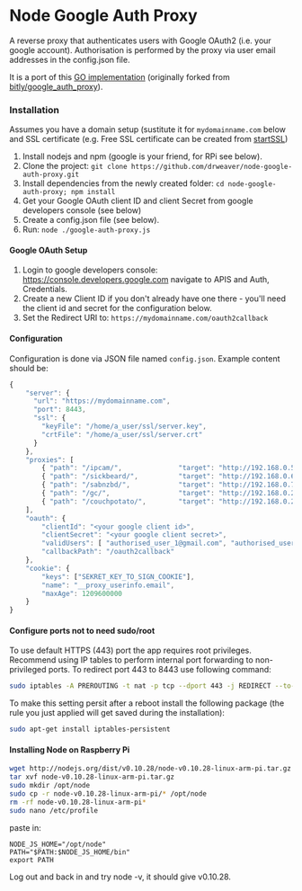 # Node Google Auth Proxy

A reverse proxy that authenticates users with Google OAuth2 (i.e. your google account).  Authorisation is performed by the proxy via user email addresses in the config.json file.

It is a port of this [GO implementation](https://github.com/drweaver/google_auth_proxy) 
(originally forked from [bitly/google_auth_proxy](https://github.com/bitly/google_auth_proxy)).

### Installation

Assumes you have a domain setup (sustitute it for `mydomainname.com` below and SSL certificate (e.g. Free SSL certificate can be created from [startSSL](http://www.startssl.com/))

1. Install nodejs and npm (google is your friend, for RPi see below).
2. Clone the project: `git clone https://github.com/drweaver/node-google-auth-proxy.git`
3. Install dependencies from the newly created folder: `cd node-google-auth-proxy; npm install`
4. Get your Google OAuth client ID and client Secret from google developers console (see below) 
5. Create a config.json file (see below).
6. Run: `node ./google-auth-proxy.js`

#### Google OAuth Setup

1. Login to google developers console: https://console.developers.google.com navigate to APIS and Auth, Credentials.
2. Create a new Client ID if you don't already have one there - you'll need the client id and secret for the configuration below.
3. Set the Redirect URI to: `https://mydomainname.com/oauth2callback`

#### Configuration

Configuration is done via JSON file named `config.json`.  Example content should be:

```javascript
{
    "server": {
      "url": "https://mydomainname.com",
      "port": 8443,
      "ssl": {
        "keyFile": "/home/a_user/ssl/server.key",
        "crtFile": "/home/a_user/ssl/server.crt"
      }
    },
    "proxies": [
        { "path": "/ipcam/",              "target": "http://192.168.0.5:10088", "stripPath": true },
        { "path": "/sickbeard/",          "target": "http://192.168.0.6:8081",  "protocolRewrite": "https:" },
        { "path": "/sabnzbd/",            "target": "http://192.168.0.7:8080"   },
        { "path": "/gc/",                 "target": "http://192.168.0.20:5100"  },
        { "path": "/couchpotato/",        "target": "http://192.168.0.20:5050"  }
    ],
    "oauth": {
        "clientId": "<your google client id>",
        "clientSecret": "<your google client secret>",
        "validUsers": [ "authorised_user_1@gmail.com", "authorised_user_2@gmail.com" ],
        "callbackPath": "/oauth2callback"
    },
    "cookie": {
        "keys": ["SEKRET_KEY_TO_SIGN_COOKIE"],
        "name": "__proxy_userinfo.email",
        "maxAge": 1209600000
    }
}
```

#### Configure ports not to need sudo/root

To use default HTTPS (443) port the app requires root privileges.  Recommend using IP 
tables to perform internal port forwarding to non-privileged ports.  To redirect port 443 to 8443 
use following command:

```bash
sudo iptables -A PREROUTING -t nat -p tcp --dport 443 -j REDIRECT --to-port 8443
```

To make this setting persit after a reboot install the following package (the rule you just applied will get saved during the installation):

```bash
sudo apt-get install iptables-persistent
```

#### Installing Node on Raspberry Pi

```bash
wget http://nodejs.org/dist/v0.10.28/node-v0.10.28-linux-arm-pi.tar.gz
tar xvf node-v0.10.28-linux-arm-pi.tar.gz
sudo mkdir /opt/node
sudo cp -r node-v0.10.28-linux-arm-pi/* /opt/node
rm -rf node-v0.10.28-linux-arm-pi*
sudo nano /etc/profile
```
paste in:
```
NODE_JS_HOME="/opt/node"
PATH="$PATH:$NODE_JS_HOME/bin"
export PATH
```

Log out and back in and try node -v, it should give v0.10.28.
